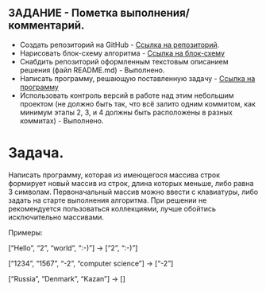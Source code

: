 ## ЗАДАНИЕ - Пометка выполнения/комментарий.
- Создать репозиторий на GitHub - [Ссылка на репозиторий](https://github.com/AlinkaGood/FinalHomeworkBlock1).
- Нарисовать блок-схему алгоритма - [Ссылка на блок-схему](Diagram.drawio.png)
- Снабдить репозиторий оформленным текстовым описанием решения (файл README.md) - Выполнено.
- Написать программу, решающую поставленную задачу - [Ссылка на программу](Program.cs)
- Использовать контроль версий в работе над этим небольшим проектом (не должно быть так, что всё залито одним коммитом, как минимум этапы 2, 3, и 4 должны быть расположены в разных коммитах) - Выполнено.

# Задача.
Написать программу, которая из имеющегося массива строк формирует новый массив из строк, 
длина которых меньше, либо равна 3 символам. 
Первоначальный массив можно ввести с клавиатуры, либо задать на старте выполнения алгоритма. 
При решении не рекомендуется пользоваться коллекциями, лучше обойтись исключительно массивами.

Примеры:

[“Hello”, “2”, “world”, “:-)”] → [“2”, “:-)”]

[“1234”, “1567”, “-2”, “computer science”] → [“-2”]

[“Russia”, “Denmark”, “Kazan”] → []